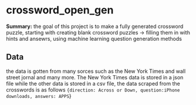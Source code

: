 # crossword_open_gen
**Summary:** the goal of this project is to make a fully generated crossword puzzle,
starting with creating blank crossword puzzles -> filling them in with hints and ansewrs,
using machine learning question generation methods

## Data
the data is gotten from many sorces such as the New York Times and wall street jornal and many more.
The New York Times data is stored in a json file while the other data is stored in a csv file,
the data scraped from the crosswords is as follows
`{direction: Across or Down, question:iPhone downloads, answers: APPS`}
